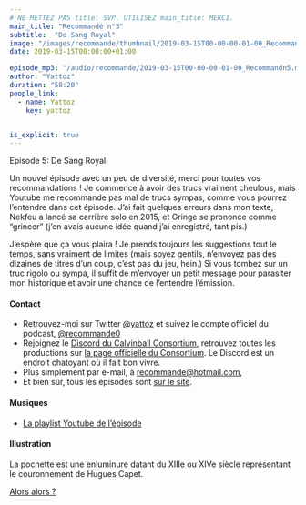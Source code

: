```yaml
---
# NE METTEZ PAS title: SVP. UTILISEZ main_title: MERCI.
main_title: "Recommandé n°5"
subtitle:  "De Sang Royal"
image: "/images/recommande/thumbnail/2019-03-15T00-00-00-01-00_Recommandn5.jpg"
date: 2019-03-15T00:00:00+01:00

episode_mp3: "/audio/recommande/2019-03-15T00-00-00-01-00_Recommandn5.mp3"
author: "Yattoz"
duration: "58:20"
people_link: 
  - name: Yattoz
    key: yattoz


is_explicit: true
---
```


<PodcastHeader/>

<!-- ECRIRE LA DESCRIPTION DE L'EPISODE SOUS CETTE LIGNE -->


 Episode 5: De Sang Royal 

<p>Un nouvel épisode avec un peu de diversité, merci pour toutes vos recommandations ! Je commence à avoir des trucs vraiment cheulous, mais Youtube me recommande pas mal de trucs sympas, comme vous pourrez l’entendre dans cet épisode. J’ai fait quelques erreurs dans mon texte, Nekfeu a lancé sa carrière solo en 2015, et Gringe se prononce comme “grincer” (j’en avais aucune idée quand j’ai enregistré, tant pis.)</p>

<p>J’espère que ça vous plaira ! Je prends toujours les suggestions tout le temps, sans vraiment de limites (mais soyez gentils, n’envoyez pas des dizaines de titres d’un coup, c’est pas du jeu, hein.) Si vous tombez sur un truc rigolo ou sympa, il suffit de m’envoyer un petit message pour parasiter mon historique et avoir une chance de l’entendre l’émission.</p>

<h4>Contact</h4>

<ul>
  <li>Retrouvez-moi sur Twitter <a href="https://twitter.com/yattoz" rel="nofollow">@yattoz</a> et suivez le compte officiel du podcast, <a href="https://twitter.com/recommande0" rel="nofollow">@recommande0</a></li>
  <li>Rejoignez le <a href="https://discord.gg/4RnA9v7" rel="nofollow">Discord du Calvinball Consortium</a>, retrouvez toutes les productions sur <a href="https://calvinballradio.wordpress.com/" rel="nofollow">la page officielle du Consortium</a>. Le Discord est un endroit chatoyant où il fait bon vivre.</li>
  <li>Plus simplement par e-mail, à <a href="mailto:recommande@hotmail.com" rel="nofollow">recommande@hotmail.com</a>,</li>
  <li>Et bien sûr, tous les épisodes sont <a href="https://recommande.duckdns.org" rel="nofollow">sur le site</a>.</li>
</ul>

<h4>Musiques</h4>

<ul>
  <li><a href="https://www.youtube.com/playlist?list=PLNjXbZkItxtYDJqxUxhdIQ5OWszmqBQoC" rel="nofollow">La playlist Youtube de l’épisode</a></li>
</ul>

<h4>Illustration</h4>

<p>La pochette est une enluminure datant du XIIIe ou XIVe siècle représentant le couronnement de Hugues Capet.</p>

<p><a href="https://www.youtube.com/watch?v=UMlLcjpzzjc" rel="nofollow">Alors alors ?</a></p>



